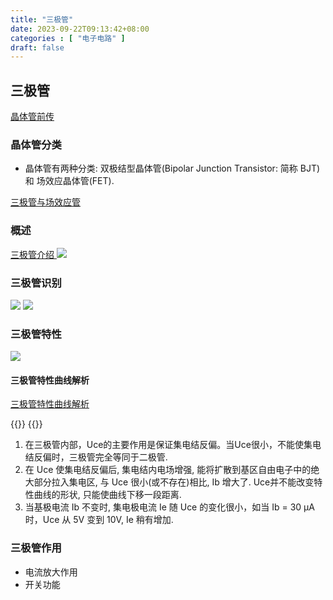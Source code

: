 ```yaml
---
title: "三极管"
date: 2023-09-22T09:13:42+08:00
categories : [ "电子电路" ]
draft: false
---
```


## 三极管

<a href="//player.bilibili.com/player.html?aid=701717994&bvid=BV1Ym4y1x733&cid=1217352249&p=1"
	data-fancybox data-type="iframe" data-width="1000" data-height="1000">
  晶体管前传
</a>

### 晶体管分类
- 晶体管有两种分类: 双极结型晶体管(Bipolar Junction Transistor: 简称 BJT) 和 场效应晶体管(FET).

<a href="https://www.youtube.com/embed/Bine_PbyFSQ?si=8EWeCdyjdoTSUCLq" data-fancybox data-width="2000" data-height="1000">
  三极管与场效应管
</a>

### 概述
<a href="https://www.youtube.com/watch?v=AcxDiesy-nI&ab_channel=TheOrganicChemistryTutor" data-fancybox data-width="2000" data-height="1000">
  三极管介绍
</a>
<img src="/img/电子电路/三极管_1.png" data-fancybox="gallery" data-width="2000" data-height="2000">

### 三极管识别
<img src="/img/电子电路/三极管识别_1.png" data-fancybox="gallery" data-width="2000" data-height="2000">
<img src="/img/电子电路/三极管识别_2.png" data-fancybox="gallery" data-width="2000" data-height="2000">

### 三极管特性
<img src="/img/电子电路/三极管特性曲线.png" data-fancybox="gallery" data-width="2000" data-height="2000">

#### 三极管特性曲线解析
<a href="//player.bilibili.com/player.html?aid=354475442&bvid=BV1wX4y1k7rx&cid=1079081150&p=1"
  data-fancybox data-type="iframe" data-width="2000" data-height="1000">
  三极管特性曲线解析
</a>

{{<bilibili BV1je411M72P>}}
{{<bilibili BV1dG4y1Z7rj>}}

1. 在三极管内部，Uce的主要作用是保证集电结反偏。当Uce很小，不能使集电结反偏时，三极管完全等同于二极管.
2. 在 Uce 使集电结反偏后, 集电结内电场增强, 能将扩散到基区自由电子中的绝大部分拉入集电区, 与 Uce 很小(或不存在)相比, Ib 增大了. Uce并不能改变特性曲线的形状, 只能使曲线下移一段距离.
3. 当基极电流 Ib 不变时, 集电极电流 Ie 随 Uce 的变化很小，如当 Ib = 30 μA 时，Uce 从 5V 变到 10V, Ie 稍有增加.

### 三极管作用
- 电流放大作用
- 开关功能






